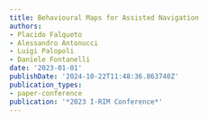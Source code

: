 ```yaml
---
title: Behavioural Maps for Assisted Navigation
authors:
- Placido Falqueto
- Alessandro Antonucci
- Luigi Palopoli
- Daniele Fontanelli
date: '2023-01-01'
publishDate: '2024-10-22T11:48:36.863740Z'
publication_types:
- paper-conference
publication: '*2023 I-RIM Conference*'
---
```

